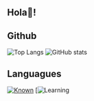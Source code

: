 <h2 align="left">Hola👋!

## Github
![Top Langs](https://skillicons.dev/icons?i=java,kotlin,c,php,html,css,net,redis,mongo,mysql,maven,idea,ps)
![GitHub stats](https://github-readme-stats.vercel.app/api?username=Faab1to&show_icons=true&theme=radical)

## Languagues

[![Known](https://skillicons.dev/icons?i=python,java,mysql,bash)](https://skillicons.dev)
[![Learning](https://skillicons.dev/icons?i=java,kotlin,c,php,html,css,net,redis,mongo,mysql,maven,idea,ps)
